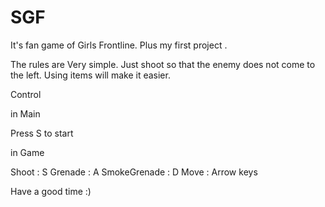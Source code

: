 # SGF

It's fan game of Girls Frontline.
Plus my first project .


The rules are Very simple.
Just shoot so that the enemy does not come to the left.
Using items will make it easier.

Control

in Main

Press S to start



in Game

Shoot : S
Grenade : A
SmokeGrenade : D
Move : Arrow keys


Have a good time :)

